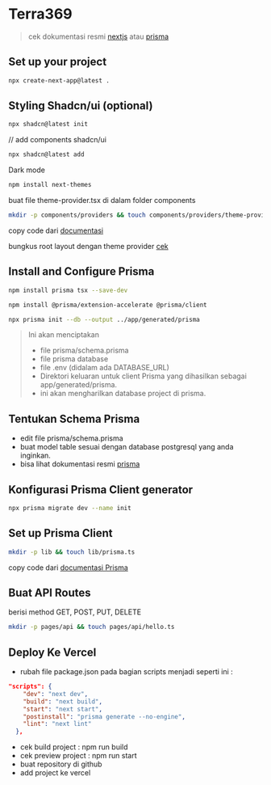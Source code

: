 # Terra369

> cek dokumentasi resmi [nextjs](https://nextjs.org/docs) atau [prisma](https://prisma.io/docs/guides/nextjs#1-set-up-your-project)

## Set up your project

```bash
npx create-next-app@latest .
```

## Styling Shadcn/ui (optional)

```bash
npx shadcn@latest init
```

// add components shadcn/ui

```bash
npx shadcn@latest add
```

Dark mode

```bash
npm install next-themes
```

buat file theme-provider.tsx di dalam folder components

```bash
mkdir -p components/providers && touch components/providers/theme-provider.tsx
```

copy code dari [documentasi](https://ui.shadcn.com/docs/dark-mode/next#create-a-theme-provider)

bungkus root layout dengan theme provider [cek](https://ui.shadcn.com/docs/dark-mode/next#wrap-your-root-layout)

## Install and Configure Prisma

```bash
npm install prisma tsx --save-dev
```

```bash
npm install @prisma/extension-accelerate @prisma/client
```

```bash
npx prisma init --db --output ../app/generated/prisma
```

> Ini akan menciptakan
>
> - file prisma/schema.prisma
> - file prisma database
> - file .env (didalam ada DATABASE_URL)
> - Direktori keluaran untuk client Prisma yang dihasilkan sebagai app/generated/prisma.
> - ini akan mengharilkan database project di prisma.

## Tentukan Schema Prisma

- edit file prisma/schema.prisma
- buat model table sesuai dengan database postgresql yang anda inginkan.
- bisa lihat dokumentasi resmi [prisma](https://prisma.io/docs/guides/nextjs#22-define-your-prisma-schema)

## Konfigurasi Prisma Client generator

```bash
npx prisma migrate dev --name init
```

## Set up Prisma Client

```bash
mkdir -p lib && touch lib/prisma.ts
```

copy code dari [documentasi Prisma](https://www.prisma.io/docs/guides/nextjs#25-set-up-prisma-client)

## Buat API Routes

berisi method GET, POST, PUT, DELETE

```bash
mkdir -p pages/api && touch pages/api/hello.ts
```

## Deploy Ke Vercel

- rubah file package.json pada bagian scripts menjadi seperti ini :

```json
"scripts": {
    "dev": "next dev",
    "build": "next build",
    "start": "next start",
    "postinstall": "prisma generate --no-engine",
    "lint": "next lint"
  },
```

- cek build project : npm run build
- cek preview project : npm run start
- buat repository di github
- add project ke vercel
